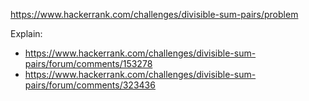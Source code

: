 https://www.hackerrank.com/challenges/divisible-sum-pairs/problem

Explain:

- https://www.hackerrank.com/challenges/divisible-sum-pairs/forum/comments/153278
- https://www.hackerrank.com/challenges/divisible-sum-pairs/forum/comments/323436
